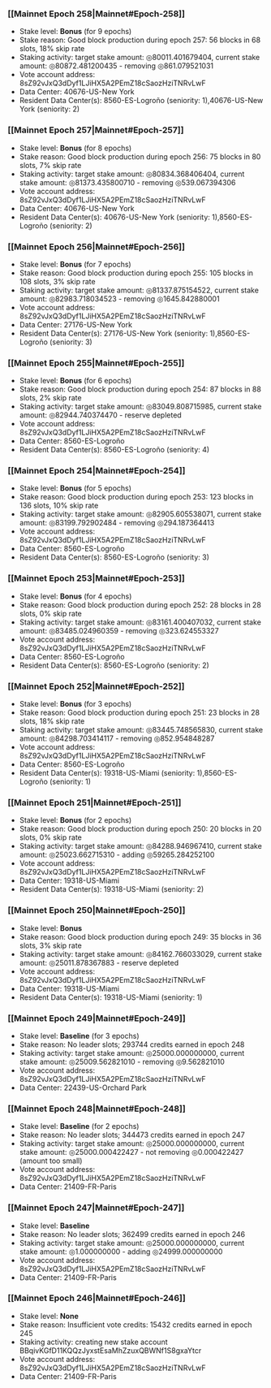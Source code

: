 ### [[Mainnet Epoch 258|Mainnet#Epoch-258]]
* Stake level: **Bonus** (for 9 epochs)
* Stake reason: Good block production during epoch 257: 56 blocks in 68 slots, 18% skip rate
* Staking activity: target stake amount: ◎80011.401679404, current stake amount: ◎80872.481200435 - removing ◎861.079521031
* Vote account address: 8sZ92vJxQ3dDyf1LJiHX5A2PEmZ18cSaozHziTNRvLwF
* Data Center: 40676-US-New York
* Resident Data Center(s): 8560-ES-Logroño (seniority: 1),40676-US-New York (seniority: 2)
### [[Mainnet Epoch 257|Mainnet#Epoch-257]]
* Stake level: **Bonus** (for 8 epochs)
* Stake reason: Good block production during epoch 256: 75 blocks in 80 slots, 7% skip rate
* Staking activity: target stake amount: ◎80834.368406404, current stake amount: ◎81373.435800710 - removing ◎539.067394306
* Vote account address: 8sZ92vJxQ3dDyf1LJiHX5A2PEmZ18cSaozHziTNRvLwF
* Data Center: 40676-US-New York
* Resident Data Center(s): 40676-US-New York (seniority: 1),8560-ES-Logroño (seniority: 2)
### [[Mainnet Epoch 256|Mainnet#Epoch-256]]
* Stake level: **Bonus** (for 7 epochs)
* Stake reason: Good block production during epoch 255: 105 blocks in 108 slots, 3% skip rate
* Staking activity: target stake amount: ◎81337.875154522, current stake amount: ◎82983.718034523 - removing ◎1645.842880001
* Vote account address: 8sZ92vJxQ3dDyf1LJiHX5A2PEmZ18cSaozHziTNRvLwF
* Data Center: 27176-US-New York
* Resident Data Center(s): 27176-US-New York (seniority: 1),8560-ES-Logroño (seniority: 3)
### [[Mainnet Epoch 255|Mainnet#Epoch-255]]
* Stake level: **Bonus** (for 6 epochs)
* Stake reason: Good block production during epoch 254: 87 blocks in 88 slots, 2% skip rate
* Staking activity: target stake amount: ◎83049.808715985, current stake amount: ◎82944.740374470 - reserve depleted
* Vote account address: 8sZ92vJxQ3dDyf1LJiHX5A2PEmZ18cSaozHziTNRvLwF
* Data Center: 8560-ES-Logroño
* Resident Data Center(s): 8560-ES-Logroño (seniority: 4)
### [[Mainnet Epoch 254|Mainnet#Epoch-254]]
* Stake level: **Bonus** (for 5 epochs)
* Stake reason: Good block production during epoch 253: 123 blocks in 136 slots, 10% skip rate
* Staking activity: target stake amount: ◎82905.605538071, current stake amount: ◎83199.792902484 - removing ◎294.187364413
* Vote account address: 8sZ92vJxQ3dDyf1LJiHX5A2PEmZ18cSaozHziTNRvLwF
* Data Center: 8560-ES-Logroño
* Resident Data Center(s): 8560-ES-Logroño (seniority: 3)
### [[Mainnet Epoch 253|Mainnet#Epoch-253]]
* Stake level: **Bonus** (for 4 epochs)
* Stake reason: Good block production during epoch 252: 28 blocks in 28 slots, 0% skip rate
* Staking activity: target stake amount: ◎83161.400407032, current stake amount: ◎83485.024960359 - removing ◎323.624553327
* Vote account address: 8sZ92vJxQ3dDyf1LJiHX5A2PEmZ18cSaozHziTNRvLwF
* Data Center: 8560-ES-Logroño
* Resident Data Center(s): 8560-ES-Logroño (seniority: 2)
### [[Mainnet Epoch 252|Mainnet#Epoch-252]]
* Stake level: **Bonus** (for 3 epochs)
* Stake reason: Good block production during epoch 251: 23 blocks in 28 slots, 18% skip rate
* Staking activity: target stake amount: ◎83445.748565830, current stake amount: ◎84298.703414117 - removing ◎852.954848287
* Vote account address: 8sZ92vJxQ3dDyf1LJiHX5A2PEmZ18cSaozHziTNRvLwF
* Data Center: 8560-ES-Logroño
* Resident Data Center(s): 19318-US-Miami (seniority: 1),8560-ES-Logroño (seniority: 1)
### [[Mainnet Epoch 251|Mainnet#Epoch-251]]
* Stake level: **Bonus** (for 2 epochs)
* Stake reason: Good block production during epoch 250: 20 blocks in 20 slots, 0% skip rate
* Staking activity: target stake amount: ◎84288.946967410, current stake amount: ◎25023.662715310 - adding ◎59265.284252100
* Vote account address: 8sZ92vJxQ3dDyf1LJiHX5A2PEmZ18cSaozHziTNRvLwF
* Data Center: 19318-US-Miami
* Resident Data Center(s): 19318-US-Miami (seniority: 2)
### [[Mainnet Epoch 250|Mainnet#Epoch-250]]
* Stake level: **Bonus**
* Stake reason: Good block production during epoch 249: 35 blocks in 36 slots, 3% skip rate
* Staking activity: target stake amount: ◎84162.766033029, current stake amount: ◎25011.878367883 - reserve depleted
* Vote account address: 8sZ92vJxQ3dDyf1LJiHX5A2PEmZ18cSaozHziTNRvLwF
* Data Center: 19318-US-Miami
* Resident Data Center(s): 19318-US-Miami (seniority: 1)
### [[Mainnet Epoch 249|Mainnet#Epoch-249]]
* Stake level: **Baseline** (for 3 epochs)
* Stake reason: No leader slots; 293744 credits earned in epoch 248
* Staking activity: target stake amount: ◎25000.000000000, current stake amount: ◎25009.562821010 - removing ◎9.562821010
* Vote account address: 8sZ92vJxQ3dDyf1LJiHX5A2PEmZ18cSaozHziTNRvLwF
* Data Center: 22439-US-Orchard Park
### [[Mainnet Epoch 248|Mainnet#Epoch-248]]
* Stake level: **Baseline** (for 2 epochs)
* Stake reason: No leader slots; 344473 credits earned in epoch 247
* Staking activity: target stake amount: ◎25000.000000000, current stake amount: ◎25000.000422427 - not removing ◎0.000422427 (amount too small)
* Vote account address: 8sZ92vJxQ3dDyf1LJiHX5A2PEmZ18cSaozHziTNRvLwF
* Data Center: 21409-FR-Paris
### [[Mainnet Epoch 247|Mainnet#Epoch-247]]
* Stake level: **Baseline**
* Stake reason: No leader slots; 362499 credits earned in epoch 246
* Staking activity: target stake amount: ◎25000.000000000, current stake amount: ◎1.000000000 - adding ◎24999.000000000
* Vote account address: 8sZ92vJxQ3dDyf1LJiHX5A2PEmZ18cSaozHziTNRvLwF
* Data Center: 21409-FR-Paris
### [[Mainnet Epoch 246|Mainnet#Epoch-246]]
* Stake level: **None**
* Stake reason: Insufficient vote credits: 15432 credits earned in epoch 245
* Staking activity: creating new stake account BBqivKGfD11KQQzJyxstEsaMhZzuxQBWNf1S8gxaYtcr
* Vote account address: 8sZ92vJxQ3dDyf1LJiHX5A2PEmZ18cSaozHziTNRvLwF
* Data Center: 21409-FR-Paris